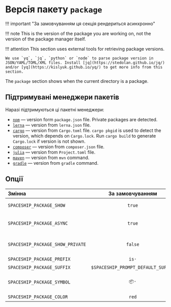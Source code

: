 # Версія пакету `package`

!!! important "За замовчуванням ця секція рендериться асинхронно"

!!! note
    This is the version of the package you are working on, not the version of the package manager itself.

!!! attention
    This section uses external tools for retrieving package versions.

    We use `yq`, `jq`, `python` or `node` to parse package version in JSON/YAML/TOML/XML files. Install [jq](https://stedolan.github.io/jq/) and/or [yq](https://kislyuk.github.io/yq/) to get more info from this section.

The `package` section shows when the current directory is a package.

## Підтримувані менеджери пакетів

Наразі підтримуються ці пакетні менеджери:

* [`npm`][npm] — version form `package.json` file. Private packages are detected.
* [`lerna`][lerna] — version from `lerna.json` file.
* [`cargo`][cargo] — version from `Cargo.toml` file. `cargo pkgid` is used to detect the version, which depends on `Cargo.lock`. Run `cargo build` to generate `Cargo.lock` if version is not shown.
* [`composer`][composer] — version from `composer.json` file.
* [`julia`][julia] — version from `Project.toml` file.
* [`maven`][maven] — version from `mvn` command.
* [`gradle`][gradle] — version from `gradle` command.

## Опції

| Змінна                           |          За замовчуванням          | Пояснення                               |
|:-------------------------------- |:----------------------------------:| --------------------------------------- |
| `SPACESHIP_PACKAGE_SHOW`         |               `true`               | Показати секцію                         |
| `SPACESHIP_PACKAGE_ASYNC`        |               `true`               | Рендерити секцію асинхронно             |
| `SPACESHIP_PACKAGE_SHOW_PRIVATE` |              `false`               | Показувати, коли пакет є приватним      |
| `SPACESHIP_PACKAGE_PREFIX`       |               `is·`                | Префікс секції                          |
| `SPACESHIP_PACKAGE_SUFFIX`       | `$SPACESHIP_PROMPT_DEFAULT_SUFFIX` | Суфікс секції                           |
| `SPACESHIP_PACKAGE_SYMBOL`       |                `📦·`                | Символ, що відображається перед секцією |
| `SPACESHIP_PACKAGE_COLOR`        |               `red`                | Колір секції                            |

<!-- References -->
[npm]: https://www.npmjs.com
[lerna]: https://lerna.io
[cargo]: https://crates.io
[composer]: https://getcomposer.org
[julia]: https://julialang.org
[maven]: https://maven.apache.org
[gradle]: https://gradle.org
